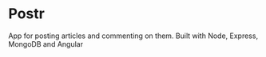 # Postr
App for posting articles and commenting on them. Built with Node, Express, MongoDB and Angular
